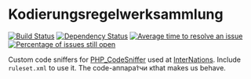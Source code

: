 # Kodierungsregelwerksammlung
[![Build Status](https://travis-ci.org/InterNations/kodierungsregelwerksammlung.svg)](https://travis-ci.org/InterNations/kodierungsregelwerksammlung) [![Dependency Status](https://www.versioneye.com/user/projects/53479c6efe0d0708960000e3/badge.png)](https://www.versioneye.com/user/projects/53479c6efe0d0708960000e3) [![Average time to resolve an issue](http://isitmaintained.com/badge/resolution/InterNations/kodierungsregelwerksammlung.svg)](http://isitmaintained.com/project/InterNations/kodierungsregelwerksammlung "Average time to resolve an issue") [![Percentage of issues still open](http://isitmaintained.com/badge/open/InterNations/kodierungsregelwerksammlung.svg)](http://isitmaintained.com/project/InterNations/kodierungsregelwerksammlung "Percentage of issues still open")

Custom code sniffers for [PHP_CodeSniffer](http://pear.php.net/package/PHP_CodeSniffer) used at [InterNations](http://www.internations.org). Include `ruleset.xml` to use it.
The code-аппара́тчи кthat makes us behave.
